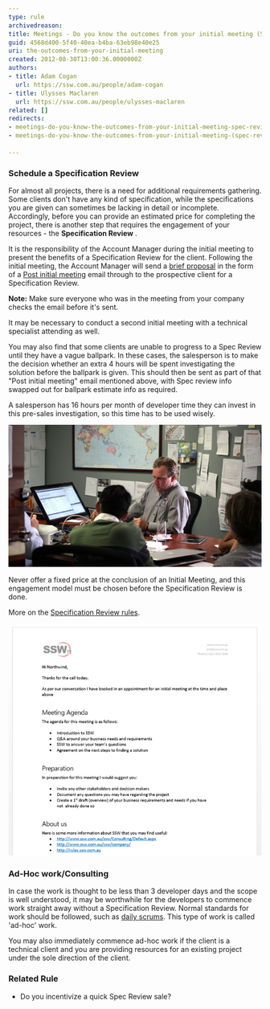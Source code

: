 ```yaml
---
type: rule
archivedreason: 
title: Meetings - Do you know the outcomes from your initial meeting (Spec Review or Ad Hoc work)?
guid: 4568d400-5f40-40ea-b4ba-63eb98e40e25
uri: the-outcomes-from-your-initial-meeting
created: 2012-08-30T13:00:36.0000000Z
authors:
- title: Adam Cogan
  url: https://ssw.com.au/people/adam-cogan
- title: Ulysses Maclaren
  url: https://ssw.com.au/people/ulysses-maclaren
related: []
redirects:
- meetings-do-you-know-the-outcomes-from-your-initial-meeting-spec-review-or-ad-hoc-work
- meetings-do-you-know-the-outcomes-from-your-initial-meeting-(spec-review-or-ad-hoc-work)

---
```


### Schedule a Specification Review


For almost all projects, there is a need for additional requirements gathering. Some clients don't have any kind of specification, while the specifications you are given can sometimes be lacking in detail or incomplete. Accordingly, before you can provide an estimated price for completing the project, there is another step that requires the engagement of your resources - the  **Specification Review** .

<!--endintro-->



It is the responsibility of the Account Manager during the initial meeting to present the benefits of a Specification Review for the client. Following the initial meeting, the Account Manager will send a [brief proposal](/do-you-know-the-difference-between-a-brief-proposal-and-a-specification-review) in the form of a [Post initial meeting](http://www.ssw.com.au/ssw/Standards/templates/BriefProposalPostInitialMeeting.docx) email through to the prospective client for a Specification Review.

**Note:** Make sure everyone who was in the meeting from your company checks the email before it's sent.

It may be necessary to conduct a second initial meeting with a technical specialist attending as well.

You may also find that some clients are unable to progress to a Spec Review until they have a vague ballpark. In these cases, the salesperson is to make the decision whether an extra 4 hours will be spent investigating the solution before the ballpark is given. This should then be sent as part of that "Post initial meeting" email mentioned above, with Spec review info swapped out for ballpark estimate info as required.

A salesperson has 16 hours per month of developer time they can invest in this pre-sales investigation, so this time has to be used wisely.

![Figure: Pre-sale meeting - use time wisely](adam-cogan-ceo-in-a-business-meeting.jpg)  

Never offer a fixed price at the conclusion of an Initial Meeting, and this engagement model must be chosen before the Specification Review is done.

More on the [Specification Review rules](/rules-to-better-specification-reviews).

![Figure: Send a brief proposal](Brief-Proposal-MrNorthwind.jpg)  

### Ad-Hoc work/Consulting

In case the work is thought to be less than 3 developer days and the scope is well understood, it may be worthwhile for the developers to commence work straight away without a Specification Review. Normal standards for work should be followed, such as [daily scrums](/methodology-do-you-do-daily-scrums-aka-stand-up-meetings). This type of work is called 'ad-hoc' work.

You may also immediately commence ad-hoc work if the client is a technical client and you are providing resources for an existing project under the sole direction of the client.

### Related Rule


* Do you incentivize a quick Spec Review sale?
